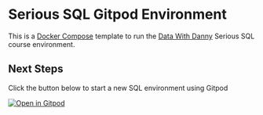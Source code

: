 # Serious SQL Gitpod Environment

This is a [Docker Compose](https://docs.docker.com/compose/) template to run the [Data With Danny](https://www.datawithdanny.com) Serious SQL course environment.

## Next Steps

Click the button below to start a new SQL environment using Gitpod

[![Open in Gitpod](https://gitpod.io/button/open-in-gitpod.svg)](https://gitpod.io/#https://github.com/datawithdanny/serious-sql-environment)